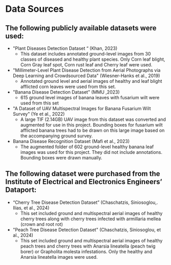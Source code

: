 # Data Sources
## The following publicly available datasets were used:
- "Plant Diseases Detection Dataset “ (Khan, 2023)
    - This dataset includes annotated ground-level images from 30 classes of diseased and healthy plant species. Only Corn leaf blight, Corn Gray leaf spot, Corn rust leaf and Cherry leaf were used.
- "Millimeter-Level Plant Disease Detection from Aerial Photographs via Deep Learning and Crowdsourced Data" (Wiesner-Hanks et al., 2019) 
    - Annotated ground level and aerial images of healthy and leaf blight afflicted corn leaves were used from this set. 
- "Banana Disease Detection Dataset" (MMU ,2023)
    - 615 ground level images of banana leaves with fusarium wilt were used from this set
- "A Dataset of UAV Multispectral Images for Banana Fusarium Wilt Survey" (Ye et al., 2022)
    - A large TIF (2.14GB) UAV image from this dataset was converted and augmented for use in this project. Bounding boxes for fusarium wilt afflicted banana trees had to be drawn on this large image based on the accompanying ground survey.
- Banana Disease Recognition Dataset (Mafi et al., 2023)
    - The augmented folder of 602 ground-level healthy banana leaf images was used for this project. They did not include annotations. Bounding boxes were drawn manually. 
## The following dataset were purchased from the Institute of Electrical and Electronics Engineers’ Dataport:
- “Cherry Tree Disease Detection Dataset” (Chaschatzis, Siniosoglou,. Ilias, et al., 2024)
    - This set included ground and multispectral aerial images of healthy cherry trees along with cherry trees infected with armillaria mellea (crown and root rot)
- "Peach Tree Disease Detection Dataset" (Chaschatzis, Siniosoglou, et al., 2024)
    - This set included ground and multispectral aerial images of healthy peach trees and cherry trees with Anarsia lineatella (peach twig borer) or Grapholita molesta infestations. Only the healthy and Anarsia lineatella images were used. 
